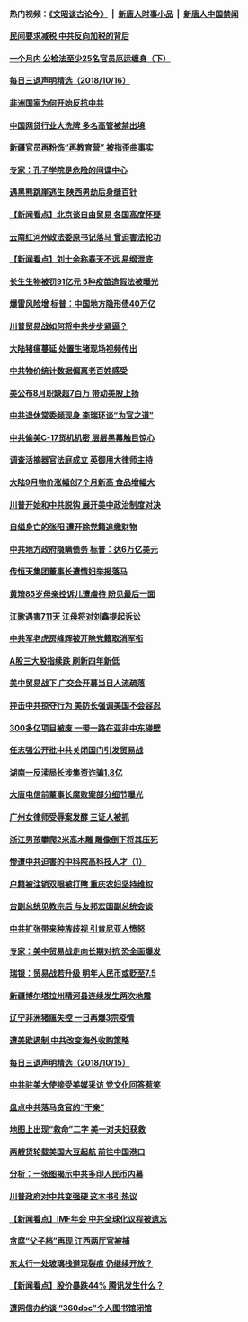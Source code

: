 #### 热门视频：[《文昭谈古论今》](https://github.com/gfw-breaker/wenzhao/blob/master/README.md?t=10170334) &nbsp;|&nbsp; [新唐人时事小品](https://github.com/gfw-breaker/ntdtv-comedy/blob/master/README.md?t=10170334) &nbsp;|&nbsp; [新唐人中国禁闻](https://github.com/gfw-breaker/ntdtv-news/blob/master/README.md?t=10170334)

#### [民间要求减税 中共反向加税的背后](../pages/nsc413/n10786778.md?t=10170334) 

#### [一个月内 公检法至少25名官员厄运缠身（下）](../pages/nsc413/n10766978.md?t=10170334) 


#### [每日三退声明精选（2018/10/16）](../pages/nsc413/n10788498.md?t=10170334) 

#### [非洲国家为何开始反抗中共](../pages/nsc413/n10788253.md?t=10170334) 

#### [中国网贷行业大洗牌 多名高管被禁出境](../pages/nsc413/n10788061.md?t=10170334) 

#### [新疆官员再粉饰“再教育营” 被指歪曲事实](../pages/nsc413/n10788067.md?t=10170334) 

#### [专家：孔子学院是危险的间谍中心](../pages/nsc413/n10746252.md?t=10170334) 

#### [遇黑熊跳崖逃生 陕西男劫后身缝百针](../pages/nsc413/n10788168.md?t=10170334) 

#### [【新闻看点】北京谈自由贸易 各国高度怀疑](../pages/nsc413/n10787737.md?t=10170334) 

#### [云南红河州政法委原书记落马 曾迫害法轮功](../pages/nsc413/n10788054.md?t=10170334) 

#### [【新闻看点】刘士余称春天不远 易纲泄底](../pages/nsc413/n10787735.md?t=10170334) 

#### [长生生物被罚91亿元 5种疫苗造假法被曝光](../pages/nsc413/n10787716.md?t=10170334) 

#### [爆雷风险增 标普：中国地方隐形债40万亿](../pages/nsc413/n10787844.md?t=10170334) 

#### [川普贸易战如何将中共步步紧逼？](../pages/nsc413/n10787983.md?t=10170334) 

#### [大陆猪瘟蔓延 处置生猪现场视频传出](../pages/nsc413/n10787847.md?t=10170334) 

#### [中共物价统计数据偏离老百姓感受](../pages/nsc413/n10787621.md?t=10170334) 

#### [美公布8月职缺超7百万 带动美股上扬](../pages/nsc413/n10787888.md?t=10170334) 

#### [中共退休常委频现身 李瑞环谈“为官之道”](../pages/nsc413/n10787899.md?t=10170334) 

#### [中共偷美C-17货机机密 层层黑幕触目惊心](../pages/nsc413/n10787673.md?t=10170334) 

#### [调查活摘器官法庭成立 英御用大律师主持](../pages/nsc413/n10787477.md?t=10170334) 

#### [大陆9月物价涨幅创7个月新高 食品增幅大](../pages/nsc413/n10787724.md?t=10170334) 

#### [川普开始和中共脱钩 展开美中政治制度对决](../pages/nsc413/n10787732.md?t=10170334) 

#### [自缢身亡的张阳 遭开除党籍追缴财物](../pages/nsc413/n10787669.md?t=10170334) 

#### [中共地方政府隐瞒债务 标普：达6万亿美元](../pages/nsc413/n10787670.md?t=10170334) 


#### [传恒天集团董事长遭情妇举报落马](../pages/nsc413/n10787422.md?t=10170334) 

#### [黄琦85岁母亲控诉儿遭虐待 盼见最后一面](../pages/nsc413/n10787052.md?t=10170334) 

#### [江歌遇害711天 江母将对刘鑫提起诉讼](../pages/nsc413/n10787122.md?t=10170334) 

#### [中共军老虎房峰辉被开除党籍取消军衔](../pages/nsc413/n10787225.md?t=10170334) 

#### [A股三大股指续跌 刷新四年新低](../pages/nsc413/n10787107.md?t=10170334) 

#### [美中贸易战下 广交会开幕当日人流疏落](../pages/nsc413/n10787018.md?t=10170334) 

#### [抨击中共掠夺行为 美防长强调美国不会容忍](../pages/nsc413/n10787167.md?t=10170334) 

#### [300多亿项目被废 一带一路在亚非中东碰壁](../pages/nsc413/n10787144.md?t=10170334) 

#### [任志强公开批中共关闭国门引发贸易战](../pages/nsc413/n10786361.md?t=10170334) 

#### [湖南一反渎局长涉集资诈骗1.8亿](../pages/nsc413/n10786979.md?t=10170334) 

#### [大唐电信前董事长腐败案部分细节曝光](../pages/nsc413/n10786368.md?t=10170334) 

#### [广州女律师受辱案发酵 三证人被抓](../pages/nsc413/n10786674.md?t=10170334) 

#### [浙江男孩攀爬2米高木雕 雕像倒下将其压死](../pages/nsc413/n10786827.md?t=10170334) 

#### [惨遭中共迫害的中科院高科技人才（1）](../pages/nsc413/n10775982.md?t=10170334) 

#### [户籍被注销双眼被打瞎 重庆农妇坚持维权](../pages/nsc413/n10786299.md?t=10170334) 

#### [台副总统见教宗后 与友邦宏国副总统会谈](../pages/nsc413/n10786376.md?t=10170334) 

#### [中共扩张带来种族歧视 引肯尼亚人愤怒](../pages/nsc413/n10785883.md?t=10170334) 

#### [专家：美中贸易战走向长期对抗 恐全面爆发](../pages/nsc413/n10786185.md?t=10170334) 

#### [瑞银：贸易战若升级 明年人民币或贬至7.5](../pages/nsc413/n10786000.md?t=10170334) 

#### [新疆博尔塔拉州精河县连续发生两次地震](../pages/nsc413/n10786293.md?t=10170334) 

#### [辽宁非洲猪瘟失控 一日再爆3宗疫情](../pages/nsc413/n10785490.md?t=10170334) 

#### [遭美欧遏制 中共改变海外收购策略](../pages/nsc413/n10786157.md?t=10170334) 

#### [每日三退声明精选（2018/10/15）](../pages/nsc413/n10786289.md?t=10170334) 

#### [中共驻美大使接受美媒采访 党文化回答惹笑](../pages/nsc413/n10785820.md?t=10170334) 

#### [盘点中共落马贪官的“干亲”](../pages/nsc413/n10785857.md?t=10170334) 

#### [地图上出现“救命”二字  美一对夫妇获救](../pages/nsc413/n10785876.md?t=10170334) 

#### [两艘货轮载美国大豆起航 前往中国港口](../pages/nsc413/n10785803.md?t=10170334) 

#### [分析：一张图揭示中共多印人民币内幕](../pages/nsc413/n10785340.md?t=10170334) 

#### [川普政府对中共变强硬 这本书引热议](../pages/nsc413/n10785691.md?t=10170334) 

#### [【新闻看点】IMF年会 中共全球化议程被遗忘](../pages/nsc413/n10785214.md?t=10170334) 

#### [贪腐“父子档”再现 江西两厅官被捕](../pages/nsc413/n10785757.md?t=10170334) 

#### [东太行一处玻璃栈道现裂痕 仍继续开放？](../pages/nsc413/n10785659.md?t=10170334) 

#### [【新闻看点】股价暴跌44% 腾讯发生什么？](../pages/nsc413/n10785215.md?t=10170334) 

#### [遭网信办约谈 “360doc”个人图书馆闭馆](../pages/nsc413/n10785628.md?t=10170334) 


